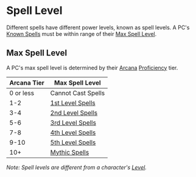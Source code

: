 # Spell Level

Different spells have different power levels, known as spell levels. A PC's [Known Spells](../Spellcasting/Spell%20Learning/Known%20Spells.md) must be within range of their [Max Spell Level](Spell%20Level.md#Max%20Spell%20Level).

## Max Spell Level

A PC's max spell level is determined by their [Arcana](../../Player%20Characters/Skills/Primary%20Skills/Arcana.md) [Proficiency](../../Player%20Characters/Skills/Skills.md#Proficiency) tier.

| Arcana Tier | Max Spell Level                                                           |
| ----------- | ------------------------------------------------------------------------- |
| 0 or less   | Cannot Cast Spells                                                        |
| 1-2         | [1st Level Spells](Spells%20by%20Level/Level%201/1st%20Level%20Spells.md) |
| 3-4         | [2nd Level Spells](Spells%20by%20Level/Level%202/2nd%20Level%20Spells.md) |
| 5-6         | [3rd Level Spells](Spells%20by%20Level/Level%203/3rd%20Level%20Spells.md) |
| 7-8         | [4th Level Spells](Spells%20by%20Level/Level%204/4th%20Level%20Spells.md) |
| 9-10        | [5th Level Spells](Spells%20by%20Level/Level%205/5th%20Level%20Spells.md) |
| 10+         | [Mythic Spells](Spells%20by%20Level/Mythic/{Mythic%20Spells}.md)          |

*Note: Spell levels are different from a character's [Level](../../Player%20Characters/Progression/Level.md).*
